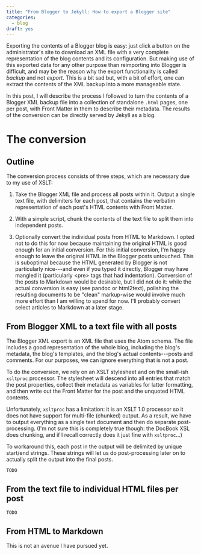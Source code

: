 ```yaml
---
title: "From Blogger to Jekyll: How to export a Blogger site"
categories:
  - blog
draft: yes
---
```


Exporting the contents of a Blogger blog is easy: just click a button on the administrator's site to download an XML file with a very complete representation of the blog contents and its configuration. But making use of this exported data for any other purpose than reimporting into Blogger is difficult, and may be the reason why the export functionality is called *backup* and not *export*. This is a bit sad but, with a bit of effort, one can extract the contents of the XML backup into a more manageable state.

In this post, I will describe the process I followed to turn the contents of a Blogger XML backup file into a collection of standalone `.html` pages, one per post, with Front Matter in them to describe their metadata. The results of the conversion can be directly served by Jekyll as a blog.

# The conversion

## Outline

The conversion process consists of three steps, which are necessary due to my use of XSLT:

1.   Take the Blogger XML file and process all posts within it. Output a single text file, with delimiters for each post, that contains the verbatim representation of each post's HTML contents with Front Matter.

1.   With a simple script, chunk the contents of the text file to split them into independent posts.

1.   Optionally convert the individual posts from HTML to Markdown. I opted not to do this for now because maintaining the original HTML is good enough for an initial conversion. For this initial conversion, I'm happy enough to leave the original HTML in the Blogger posts untouched. This is suboptimal because the HTML generated by Blogger is not particularly nice---and even if you typed it directly, Blogger may have mangled it (particularly &lt;pre&gt; tags that had indentation). Conversion of the posts to Markdown would be desirable, but I did not do it: while the actual conversion is easy (see pandoc or html2text), polishing the resulting documents to be "clean" markup-wise would involve much more effort than I am willing to spend for now. I'll probably convert select articles to Markdown at a later stage.

## From Blogger XML to a text file with all posts

The Blogger XML export is an XML file that uses the Atom schema. The file includes a good representation of the whole blog, including the blog's metadata, the blog's templates, and the blog's actual contents---posts and comments. For our purposes, we can ignore everything that is not a post.

To do the conversion, we rely on an XSLT stylesheet and on the small-ish `xsltproc` processor. The stylesheet will descend into all entries that match the post properties, collect their metadata as variables for latter formatting, and then write out the Front Matter for the post and the unquoted HTML contents.

Unfortunately, `xsltproc` has a limitation: it is an XSLT 1.0 processor so it does not have support for multi-file (chunked) output. As a result, we have to output everything as a single text document and then do separate post-processing. (I'm not sure this is completely true though: the DocBook XSL does chunking, and if I recall correctly does it just fine with `xsltproc`...) 

To workaround this, each post in the output will be delimited by unique start/end strings. These strings will let us do post-processing later on to actually split the output into the final posts.


```xsl
TODO
```

## From the text file to individual HTML files per post

```sh
TODO
```

## From HTML to Markdown

This is not an avenue I have pursued yet.
